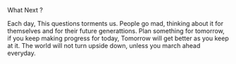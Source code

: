 What Next ?

Each day, This questions torments us.
People go mad, thinking about it for themselves and for their future generattions.
Plan something for tomorrow, if you keep making progress for today,
Tomorrow will get better as you keep at it.
The world will not turn upside down, unless you march ahead everyday.